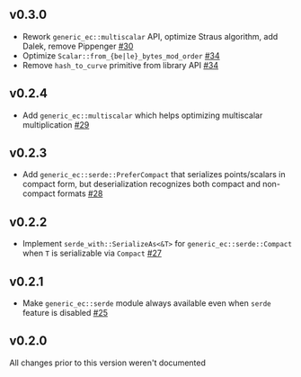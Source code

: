## v0.3.0
* Rework `generic_ec::multiscalar` API, optimize Straus algorithm, add Dalek, remove
  Pippenger [#30]
* Optimize `Scalar::from_{be|le}_bytes_mod_order` [#34]
* Remove `hash_to_curve` primitive from library API [#34]

[#30]: https://github.com/dfns/generic-ec/pull/30
[#34]: https://github.com/dfns/generic-ec/pull/34

## v0.2.4
* Add `generic_ec::multiscalar` which helps optimizing multiscalar multiplication [#29]

[#29]: https://github.com/dfns/generic-ec/pull/29

## v0.2.3
* Add `generic_ec::serde::PreferCompact` that serializes points/scalars in compact form,
  but deserialization recognizes both compact and non-compact formats [#28]

[#28]: https://github.com/dfns/generic-ec/pull/28

## v0.2.2
* Implement `serde_with::SerializeAs<&T>` for `generic_ec::serde::Compact` when `T` is
  serializable via `Compact` [#27]

[#27]: https://github.com/dfns/generic-ec/pull/27

## v0.2.1
* Make `generic_ec::serde` module always available even when `serde` feature is disabled [#25]

[#25]: https://github.com/dfns/generic-ec/pull/25

## v0.2.0

All changes prior to this version weren't documented
